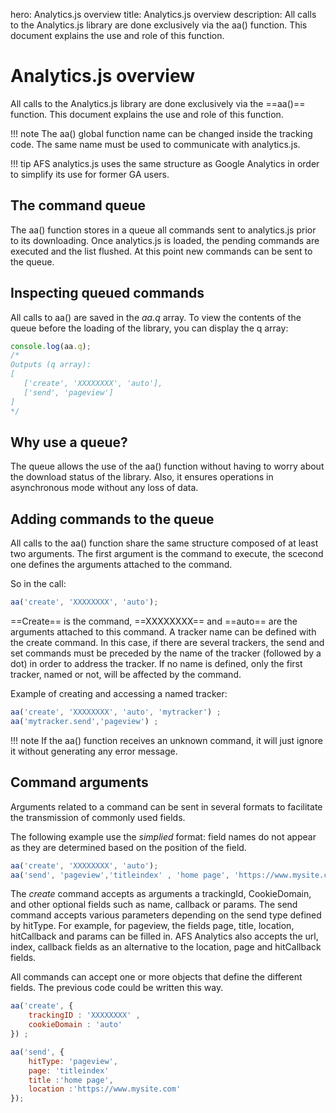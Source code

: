 hero: Analytics.js overview
title: Analytics.js overview
description: All calls to the Analytics.js library are done exclusively via the aa() function. This document explains the use and role of this function. 

# Analytics.js overview

All calls to the Analytics.js library are done exclusively via the ==aa()== function. This document explains the use and role of this 
function. 

!!! note
 	The aa() global function name can be changed inside the tracking code. The same name must be used to communicate with analytics.js. 

!!! tip
	AFS analytics.js uses the same structure as Google Analytics in order to simplify its use for former GA users. 

## The command queue

The aa() function stores in a queue all commands sent to analytics.js prior to its downloading. Once analytics.js is loaded, the pending commands are executed and the list flushed. At this point new commands can be sent to the queue. 

## Inspecting queued commands

All calls to aa() are saved in the *aa.q* array. To view the contents of the queue before the loading of the library, you can display the q array: 

```js
console.log(aa.q);
/*
Outputs (q array):
[
   ['create', 'XXXXXXXX', 'auto'],
   ['send', 'pageview']
]
*/
```


## Why use a queue?

The queue allows the use of the aa() function without having to worry about the download status of the library. Also, it ensures operations in asynchronous mode without any loss of data. 

## Adding commands to the queue

All calls to the aa() function share the same structure composed of at least two arguments. The first argument is the command to execute, the scecond one defines the arguments attached to the command. 

So in the call: 

```js
aa('create', 'XXXXXXXX', 'auto'); 
```

==Create== is the command, ==XXXXXXXX== and ==auto== are the arguments attached to this command. 
A tracker name can be defined with the create command. In this case, if there are several trackers, the send and set commands must be preceded by the name of the tracker (followed by a dot) in order to address the tracker. If no name is defined, only the first tracker, named or not, will be affected by the command. 

Example of creating and accessing a named tracker: 

```js
aa('create', 'XXXXXXXX', 'auto', 'mytracker') ;
aa('mytracker.send','pageview') ;
```

!!! note
 	If the aa() function receives an unknown command, it will just ignore it without generating any error message. 

## Command arguments

Arguments related to a command can be sent in several formats to facilitate the transmission of commonly used fields. 

The following example use the *simplied* format: field names do not appear as they are determined based on the position of the field. 

```js
aa('create', 'XXXXXXXX', 'auto');
aa('send', 'pageview','titleindex' , 'home page', 'https://www.mysite.com');
```

The *create* command accepts as arguments a trackingId, CookieDomain, and other optional fields such as name, callback or params. The send command accepts various parameters depending on the send type defined by hitType. For example, for pageview, the fields page, title, location, hitCallback and params can be filled in. AFS Analytics also accepts the url, index, callback fields as an alternative to the location, page and hitCallback fields. 


All commands can accept one or more objects that define the different fields. The previous code could be written this way. 

```js
aa('create', {
	trackingID : 'XXXXXXXX' ,
	cookieDomain : 'auto'
}) ;

aa('send', {
	hitType: 'pageview',
	page: 'titleindex' 
	title :'home page',
	location :'https://www.mysite.com' 
});
```

